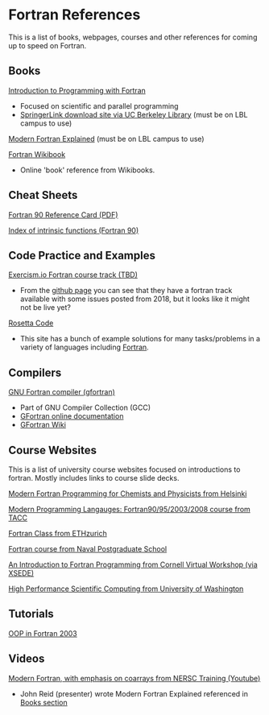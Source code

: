 # Fortran References

This is a list of books, webpages, courses and other references for coming up to speed on Fortran.

## Books

[Introduction to Programming with Fortran](https://www.springer.com/us/book/9783319755014)

- Focused on scientific and parallel programming
- [SpringerLink download site via UC Berkeley Library](https://link.springer.com/book/10.1007%2F978-3-319-75502-1) (must be on LBL campus to use)

[Modern Fortran Explained](http://www.oxfordscholarship.com/view/10.1093/oso/9780198811893.001.0001/oso-9780198811893) (must be on LBL campus to use)

[Fortran Wikibook](https://en.wikibooks.org/wiki/Fortran)

- Online 'book' reference from Wikibooks.

## Cheat Sheets

[Fortran 90 Reference Card (PDF)](https://web.pa.msu.edu/people/duxbury/courses/phy480/fortran90_refcard.pdf)

[Index of intrinsic functions (Fortran 90)](https://www.nsc.liu.se/~boein/f77to90/a5.html)

## Code Practice and Examples

[Exercism.io Fortran course track (TBD)](http://exercism.io/languages/fortran)

- From the [github page](https://github.com/exercism/fortran) you can see that they have a fortran track available with some issues posted from 2018, but it looks like it might not be live yet?

[Rosetta Code](http://rosettacode.org/wiki/Rosetta_Code)

- This site has a bunch of example solutions for many tasks/problems in a variety of languages including [Fortran](http://rosettacode.org/wiki/Category:Fortran).

## Compilers

[GNU Fortran compiler (gfortran)](https://gcc.gnu.org/fortran/)

- Part of GNU Compiler Collection (GCC)
- [GFortran online documentation](https://gcc.gnu.org/onlinedocs/gcc-8.3.0/gfortran/)
- [GFortran Wiki](https://gcc.gnu.org/wiki/GFortran)

## Course Websites

This is a list of university course websites focused on introductions to fortran.  Mostly includes links to course slide decks.

[Modern Fortran Programming for Chemists and Physicists from Helsinki](http://www.chem.helsinki.fi/~manninen/fortran2014/index.html)
 
[Modern Programming Langauges: Fortran90/95/2003/2008 course from TACC](https://www.tacc.utexas.edu/documents/13601/162125/fortran_class.pdf)

[Fortran Class from ETHzurich](http://jupiter.ethz.ch/~pjt/FORTRAN/FortranClass.html)

[Fortran course from Naval Postgraduate School](https://www.oc.nps.edu/~bird/oc3030_online/fortran/)

[An Introduction to Fortran Programming from Cornell Virtual Workshop (via XSEDE)](https://cvw.cac.cornell.edu/Fintro/default)

[High Performance Scientific Computing from University of Washington](http://staff.washington.edu/rjl/classes/am583s2014/index.html)

## Tutorials

[OOP in Fortran 2003](https://gist.github.com/n-s-k/522f2669979ed6d0582b8e80cf6c95fd)

## Videos

[Modern Fortran, with emphasis on coarrays from NERSC Training (Youtube)](https://www.youtube.com/watch?v=Frz_AF46a04&index=2&list=WL&t=0s)

- John Reid (presenter) wrote Modern Fortran Explained referenced in [Books section](##Books)